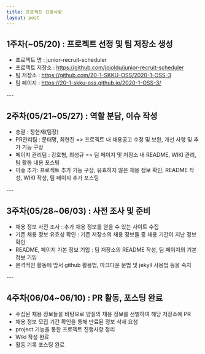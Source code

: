 ```yaml
---
title: 프로젝트 진행사항
layout: post
---
```


<h2>1주차(~05/20) : 프로젝트 선정 및 팀 저장소 생성</h2>
<ul>
  <li>프로젝트 명 : junior-recruit-scheduler</li>
  <li>프로젝트 저장소 : <a href = "https://github.com/jojoldu/junior-recruit-scheduler">https://github.com/jojoldu/junior-recruit-scheduler</a></li>
  <li>팀 저장소 : <a href = "https://github.com/20-1-SKKU-OSS/2020-1-OSS-3">https://github.com/20-1-SKKU-OSS/2020-1-OSS-3</a></li>
  <li>팀 페이지 : <a href = "https://20-1-skku-oss.github.io/2020-1-OSS-3/">https://20-1-skku-oss.github.io/2020-1-OSS-3/</a></li>
</ul>
---
<h2>2주차(05/21~05/27) : 역할 분담, 이슈 작성</h2>
<ul>
  <li>총괄 : 정현재(팀장)</li>
  <li>PR관리팀 : 문태명, 최현진 => 프로젝트 내 채용공고 수정 및 보완, 개선 사항 및 추가 기능 구상</li>
  <li>페이지 관리팀 : 강호형, 최성규 => 팀 페이지 및 저장소 내 README, WIKI 관리, 팀 활동 내용 포스팅</li>
  <li>이슈 추가: 프로젝트 추가 기능 구상, 유효하지 않은 채용 정보 확인, README 작성, WIKI 작성, 팀 페이지 추가 포스팅</li>
</ul>
---
<h2>3주차(05/28~06/03) : 사전 조사 및 준비</h2>
<ul>
  <li>채용 정보 사전 조사 : 추가 채용 정보를 얻을 수 있는 사이트 수집</li>
  <li>기존 채용 정보 유효성 확인 : 기존 저장소의 채용 정보들 중 채용 기간이 지난 정보 확인</li>
  <li>README, 페이지 기본 정보 기입 : 팀 저장소의 README 작성, 팀 페이지의 기본 정보 기입</li>
  <li>본격적인 활동에 앞서 github 활용법, 마크다운 문법 및 jekyll 사용법 등을 숙지</li>
</ul>
---
<h2>4주차(06/04~06/10) : PR 활동, 포스팅 완료</h2>
<ul>
  <li>수집된 채용 정보들을 바탕으로 양질의 채용 정보를 선별하여 해당 저장소에 PR</li>
  <li>채용 정보 모집 기간 확인을 통해 만료된 정보 삭제 요청</li>
  <li>project 기능을 통한 프로젝트 진행사항 정리</li>
  <li>Wiki 작성 완료</li>
  <li>활동 기록 포스팅 완료</li>
</ul>
